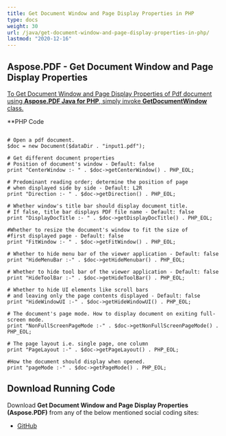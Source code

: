 ```yaml
---
title: Get Document Window and Page Display Properties in PHP
type: docs
weight: 30
url: /java/get-document-window-and-page-display-properties-in-php/
lastmod: "2020-12-16"
---
```



## Aspose.PDF - Get Document Window and Page Display Properties
<ins>To Get Document Window and Page Display Properties of Pdf document using **Aspose.PDF Java for PHP**, simply invoke **GetDocumentWindow** class.

**PHP Code
```

# Open a pdf document.
$doc = new Document($dataDir . "input1.pdf");

# Get different document properties
# Position of document's window - Default: false
print "CenterWindow :- " . $doc->getCenterWindow() . PHP_EOL;

# Predominant reading order; determine the position of page
# when displayed side by side - Default: L2R
print "Direction :- " . $doc->getDirection() . PHP_EOL;

# Whether window's title bar should display document title.
# If false, title bar displays PDF file name - Default: false
print "DisplayDocTitle :- " . $doc->getDisplayDocTitle() . PHP_EOL;

#Whether to resize the document's window to fit the size of
#first displayed page - Default: false
print "FitWindow :- " . $doc->getFitWindow() . PHP_EOL;

# Whether to hide menu bar of the viewer application - Default: false
print "HideMenuBar :-" . $doc->getHideMenubar() . PHP_EOL;

# Whether to hide tool bar of the viewer application - Default: false
print "HideToolBar :-" . $doc->getHideToolBar() . PHP_EOL;

# Whether to hide UI elements like scroll bars
# and leaving only the page contents displayed - Default: false
print "HideWindowUI :-" . $doc->getHideWindowUI() . PHP_EOL;

# The document's page mode. How to display document on exiting full-screen mode.
print "NonFullScreenPageMode :-" . $doc->getNonFullScreenPageMode() . PHP_EOL;

# The page layout i.e. single page, one column
print "PageLayout :-" . $doc->getPageLayout() . PHP_EOL;

#How the document should display when opened.
print "pageMode :-" . $doc->getPageMode() . PHP_EOL;

```

## Download Running Code
Download **Get Document Window and Page Display Properties (Aspose.PDF)** from any of the below mentioned social coding sites:

- [GitHub](https://github.com/aspose-pdf/Aspose.PDF-for-Java/blob/master/Plugins/Aspose_Pdf_Java_for_PHP/src/Aspose/Pdf/WorkingWithDocumentObject/GetDocumentWindow.php)
